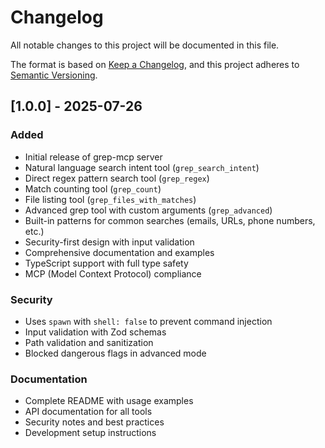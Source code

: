 # Changelog

All notable changes to this project will be documented in this file.

The format is based on [Keep a Changelog](https://keepachangelog.com/en/1.0.0/),
and this project adheres to [Semantic Versioning](https://semver.org/spec/v2.0.0.html).

## [1.0.0] - 2025-07-26

### Added
- Initial release of grep-mcp server
- Natural language search intent tool (`grep_search_intent`)
- Direct regex pattern search tool (`grep_regex`)
- Match counting tool (`grep_count`)
- File listing tool (`grep_files_with_matches`)
- Advanced grep tool with custom arguments (`grep_advanced`)
- Built-in patterns for common searches (emails, URLs, phone numbers, etc.)
- Security-first design with input validation
- Comprehensive documentation and examples
- TypeScript support with full type safety
- MCP (Model Context Protocol) compliance

### Security
- Uses `spawn` with `shell: false` to prevent command injection
- Input validation with Zod schemas
- Path validation and sanitization
- Blocked dangerous flags in advanced mode

### Documentation
- Complete README with usage examples
- API documentation for all tools
- Security notes and best practices
- Development setup instructions
